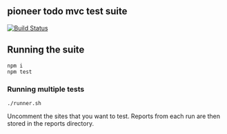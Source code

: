 pioneer todo mvc test suite
--------------

[![Build Status](https://travis-ci.org/mojotech/pioneer-todo-mvc.svg?branch=jt%2Ftodomvc)](https://travis-ci.org/mojotech/pioneer-todo-mvc)

## Running the suite

    npm i
    npm test

### Running multiple tests

    ./runner.sh

Uncomment the sites that you want to test. Reports from each run are then stored in the reports directory.
